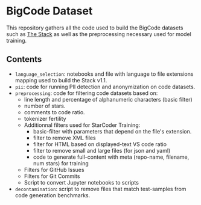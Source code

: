 # BigCode Dataset

This repository gathers all the code used to build the BigCode datasets such as [The Stack](https://huggingface.co/datasets/bigcode/the-stack) as well as the preprocessing 
necessary used for model training.

## Contents

- `language_selection`: notebooks and file with language to file extensions mapping used to build the Stack v1.1.
- `pii`: code for running PII detection and anonymization on code datasets.
- `preprocessing`: code for filtering code datasets based on:
  - line length and percentage of alphanumeric characters (basic filter)
  - number of stars.
  - comments to code ratio.
  - tokenizer fertility
  - Additionnal filters used for StarCoder Training:
    - basic-filter with parameters that depend on the file's extension.
    - filter to remove XML files
    - filter for HTML based on displayed-text VS code ratio
    - filter to remove small and large files (for json and yaml)
    - code to generate full-content with meta (repo-name, filename, num stars) for training
  - Filters for GitHub Issues
  - Filters for Git Commits
  - Script to convert Jupyter notebooks to scripts
- `decontamination`: script to remove files that match test-samples from code generation benchmarks.
